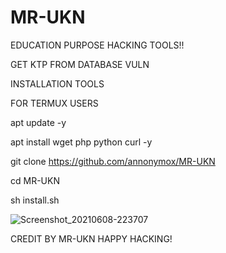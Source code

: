 # MR-UKN

EDUCATION PURPOSE
HACKING TOOLS!!

GET KTP FROM DATABASE VULN

INSTALLATION TOOLS

FOR TERMUX USERS

apt update -y

apt install wget php python curl -y

git clone https://github.com/annonymox/MR-UKN

cd MR-UKN

sh install.sh

![Screenshot_20210608-223707](https://user-images.githubusercontent.com/85560204/121221970-4efdfe80-c8b0-11eb-9f68-b28db27d1ec8.jpg)

CREDIT BY MR-UKN
HAPPY HACKING!
